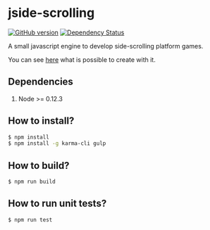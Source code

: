 # jside-scrolling
[![GitHub version](https://badge.fury.io/gh/madureira%2Fjside-scrolling.svg)](http://badge.fury.io/gh/madureira%2Fjside-scrolling) [![Dependency Status](https://www.versioneye.com/user/projects/55582dbcb2ff6d477b000058/badge.svg?style=flat)](https://www.versioneye.com/user/projects/55582dbcb2ff6d477b000058)

A small javascript engine to develop side-scrolling platform games.

You can see  [here](http://jside-scrolling.madureira.me/public/index.html) what is possible to create with it.


## Dependencies

1. Node >= 0.12.3

## How to install?

```sh
$ npm install
$ npm install -g karma-cli gulp
```

## How to build?

```sh
$ npm run build
```

## How to run unit tests?

```sh
$ npm run test
```
